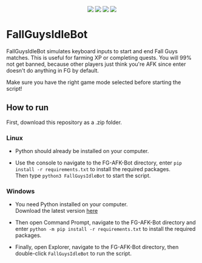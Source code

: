 
<p align="center">
  <img src="https://img.shields.io/badge/Made%20with-Python-1f425f.svg?style=plastic&logo=python&color=3c7cae&labelColor=ffd841&logoColor=3c7cae">
  <img src="https://img.shields.io/badge/license-GPL-brightgreen.svg?style=plastic&logo=GNU&label=License">
  <img src="https://img.shields.io/badge/version-1.0.-blue.svg?style=plastic&logo=GitHub&color=ff5500&label=Version">
  <img src="https://img.shields.io/badge/pynput-blue.svg?style=plastic&logo=PyPy&color=000000&label=Using">
</p>

# FallGuysIdleBot
FallGuysIdleBot simulates keyboard inputs to start and end Fall Guys matches. This is useful for farming XP or completing quests. 
You will 99% not get banned, because other players just think you're AFK since enter doesn't do anything in FG by default.

Make sure you have the right game mode selected before starting the script!

## How to run

First, download this repository as a .zip folder.

### Linux 
- Python should already be installed on your computer. 

- Use the console to navigate to the FG-AFK-Bot directory, enter `pip install -r requirements.txt` to install the required packages. \
Then type `python3 FallGuysIdleBot` to start the script.

### Windows
- You need Python installed on your computer. \
Download the latest version [here](https://www.python.org/downloads/) 

- Then open Command Prompt, navigate to the FG-AFK-Bot directory and enter `python -m pip install -r requirements.txt` to install the required packages.

- Finally, open Explorer, navigate to the FG-AFK-Bot directory, then double-click `FallGuysIdleBot` to run the script.
